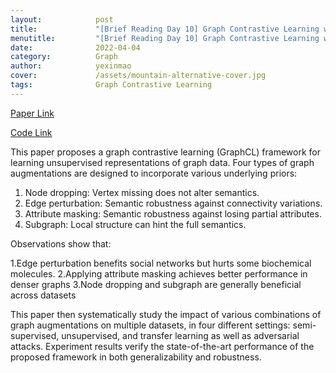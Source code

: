 ```yaml
---
layout:            post
title:             "[Brief Reading Day 10] Graph Contrastive Learning with Augmentations"
menutitle:         "[Brief Reading Day 10] Graph Contrastive Learning with Augmentations"
date:              2022-04-04
category:          Graph
author:            yexinmao
cover:             /assets/mountain-alternative-cover.jpg
tags:              Graph Contrastive Learning
---
```


[Paper Link](https://arxiv.org/pdf/2010.13902.pdf)

[Code Link](https://github.com/Shen-Lab/GraphCL)

This paper proposes a graph contrastive learning (GraphCL) framework for learning unsupervised representations of graph data. Four types of graph augmentations are designed to incorporate various underlying priors: 

1. Node dropping: Vertex missing does not alter semantics.
2. Edge perturbation: Semantic robustness against connectivity variations.
3. Attribute masking: Semantic robustness against losing partial attributes.
4. Subgraph: Local structure can hint the full semantics.

Observations show that:

1.Edge perturbation benefits social networks but hurts some biochemical molecules.
2.Applying attribute masking achieves better performance in denser graphs
3.Node dropping and subgraph are generally beneficial across datasets

This paper then systematically study the impact of various combinations of graph augmentations on multiple datasets, in four different settings: semi-supervised, unsupervised, and transfer learning as well as adversarial attacks. Experiment results verify the state-of-the-art performance of the proposed framework in both generalizability and robustness.

